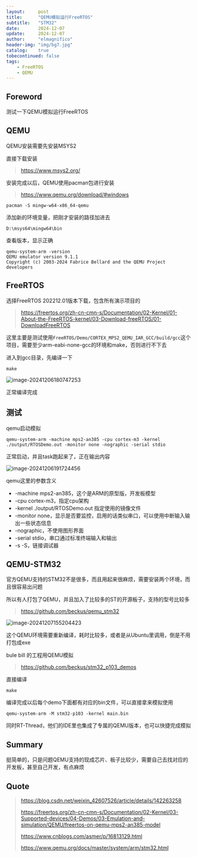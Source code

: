 ```yaml
---
layout:     post
title:      "QEMU模拟运行FreeRTOS"
subtitle:   "STM32"
date:       2024-12-07
update:     2024-12-07
author:     "elmagnifico"
header-img: "img/bg7.jpg"
catalog:    true
tobecontinued: false
tags:
    - FreeRTOS
    - QEMU
---
```


## Foreword

测试一下QEMU模拟运行FreeRTOS



## QEMU

QEMU安装需要先安装MSYS2



直接下载安装

> https://www.msys2.org/



安装完成以后，QEMU使用pacman包进行安装

> https://www.qemu.org/download/#windows

```
pacman -S mingw-w64-x86_64-qemu
```

添加新的环境变量，把刚才安装的路径加进去

```
D:\msys64\mingw64\bin
```



查看版本，显示正确

```
qemu-system-arm -version
QEMU emulator version 9.1.1
Copyright (c) 2003-2024 Fabrice Bellard and the QEMU Project developers
```



## FreeRTOS

选择FreeRTOS 202212.01版本下载，包含所有演示项目的

> https://freertos.org/zh-cn-cmn-s/Documentation/02-Kernel/01-About-the-FreeRTOS-kernel/03-Download-freeRTOS/01-DownloadFreeRTOS



这里主要是测试使用`FreeRTOS/Demo/CORTEX_MPS2_QEMU_IAR_GCC/build/gcc`这个项目，需要至少arm-eabi-none-gcc的环境和make，否则进行不下去

进入到gcc目录，先编译一下

```
make
```

![image-20241206180747253](https://img.elmagnifico.tech/static/upload/elmagnifico/202412061807331.png)

正常编译完成



## 测试

qemu启动模拟

```
qemu-system-arm -machine mps2-an385 -cpu cortex-m3 -kernel ./output/RTOSDemo.out -monitor none -nographic -serial stdio
```

正常启动，并且task跑起来了，正在输出内容

![image-20241206191724456](https://img.elmagnifico.tech/static/upload/elmagnifico/202412061917507.png)



qemu这里的参数含义

- -machine mps2-an385，这个是ARM的原型版，开发板模型
- -cpu cortex-m3，指定cpu架构
- -kernel ./output/RTOSDemo.out 指定使用的镜像文件
- -monitor none，显示是否要监控，启用的话类似串口，可以使用中断输入输出一些状态信息
- -nographic，不使用图形界面
- -serial stdio，串口通过标准终端输入和输出
- -s -S，链接调试器



## QEMU-STM32

官方QEMU支持的STM32不是很多，而且用起来很麻烦，需要安装两个环境，而且很容易出问题

所以有人打包了QEMU，并且加入了比较多的ST的开源板子，支持的型号比较多

> https://github.com/beckus/qemu_stm32

![image-20241207155204423](https://img.elmagnifico.tech/static/upload/elmagnifico/202412071552494.png)

这个QEMU环境需要重新编译，耗时比较多，或者是从Ubuntu里调用，倒是不用打包成exe



bule bill 的工程用QEMU模拟

> https://github.com/beckus/stm32_p103_demos

直接编译

```
make
```

编译完成以后每个demo下面都有对应的bin文件，可以直接拿来模拟使用

```
qemu-system-arm -M stm32-p103 -kernel main.bin
```



同时RT-Thread，他们的IDE里也集成了专属的QEMU版本，也可以快捷完成模拟

## Summary

挺简单的，只是问题QEMU支持的现成芯片、板子比较少，需要自己去找对应的开发板，甚至自己开发，有点麻烦



## Quote

> https://blog.csdn.net/weixin_42607526/article/details/142263258
>
> https://freertos.org/zh-cn-cmn-s/Documentation/02-Kernel/03-Supported-devices/04-Demos/03-Emulation-and-simulation/QEMU/freertos-on-qemu-mps2-an385-model
>
> https://www.cnblogs.com/asmer/p/16813129.html
>
> https://www.qemu.org/docs/master/system/arm/stm32.html

